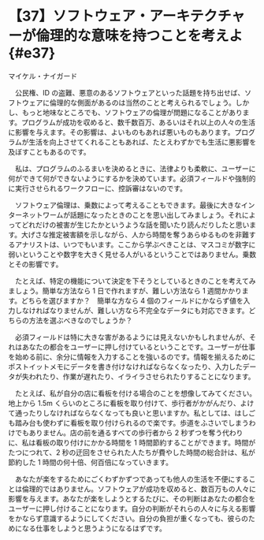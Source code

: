 # 【37】ソフトウェア・アーキテクチャーが倫理的な意味を持つことを考えよ{#e37}

<div class="author">マイケル・ナイガード</div>

　公民権、ID の盗難、悪意のあるソフトウェアといった話題を持ち出せば、ソフトウェアに倫理的な側面があるのは当然のことと考えられるでしょう。しかし、もっと地味なところでも、ソフトウェアの倫理が問題になることがあります。プログラムが成功を収めると、数千数百万、あるいはそれ以上の人々の生活に影響を与えます。その影響は、よいものもあれば悪いものもあります。プログラムが生活を向上させてくれることもあれば、たとえわずかでも生活に悪影響を及ぼすこともあるのです。

　私は、プログラムのふるまいを決めるときに、法律よりも柔軟に、ユーザーに何ができて何ができないようにするかを決めています。必須フィールドや強制的に実行させられるワークフローに、控訴審はないのです。

　ソフトウェア倫理は、乗数によって考えることもできます。最後に大きなインターネットワームが話題になったときのことを思い出してみましょう。それによってどれだけの被害が生じたかというような話を聞いたり読んだりしたと思います。大げさな推定被害額を示しながら、人から時間を奪うあらゆるものを非難するアナリストは、いつでもいます。ここから学ぶべきことは、マスコミが数字に弱いということや数字を大きく見せる人がいるということではありません。乗数とその影響です。

　たとえば、特定の機能について決定を下そうとしているときのことを考えてみましょう。簡単な方法なら 1 日で作れますが、難しい方法なら 1 週間かかります。どちらを選びますか？　簡単な方なら 4 個のフィールドにかならず値を入力しなければなりませんが、難しい方なら不完全なデータにも対応できます。どちらの方法を選ぶべきなのでしょうか？

　必須フィールドは特に大きな害があるようには見えないかもしれませんが、それはあなたの都合をユーザーに押し付けているということです。ユーザーが仕事を始める前に、余分に情報を入力することを強いるのです。情報を揃えるためにポストイットメモにデータを書き付けなければならなくなったり、入力したデータが失われたり、作業が遅れたり、イライラさせられたりすることになります。

　たとえば、私が自分の店に看板を付ける場合のことを想像してみてください。地上から 1.5m くらいのところに看板を取り付けて、歩行者がかがんだり、よけて通ったりしなければならなくなっても良いと思いますか。私としては、はしごも踏み台も使わずに看板を取り付けられるので楽です。歩道をふさいでしまうわけでもありません。店の前を通るすべての歩行者から 2 秒ずつを奪う代わりに、私は看板の取り付けにかかる時間を 1 時間節約することができます。時間がたつにつれて、2 秒の迂回をさせられた人たちが費やした時間の総合計は、私が節約した 1 時間の何十倍、何百倍になっていきます。

　あなたが楽をするためにごくわずかずつであっても他人の生活を不便にすることは倫理的ではありません。ソフトウェアが成功を収めると、数百万もの人々に影響を与えます。あなたが楽をしようとするたびに、その判断はあなたの都合をユーザーに押し付けることになります。自分の判断がそれらの人々に与える影響をかならず意識するようにしてください。自分の負担が重くなっても、彼らのためになる仕事をしようと思うようになるはずです。

